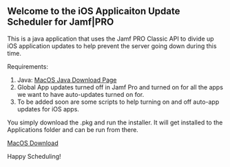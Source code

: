 ## Welcome to the iOS Applicaiton Update Scheduler for Jamf|PRO

This is a java application that uses the Jamf PRO Classic API to divide up iOS application updates to help prevent the server going down during this time.

Requirements:

 1. Java:  [MacOS Java Download Page](http://www.oracle.com/technetwork/java/javase/downloads/jdk8-downloads-2133151.html)
 2. Global App updates turned off in Jamf Pro and turned on for all the apps we want to have auto-updates turned on for. 
 3. To be added soon are some scripts to help turning on and off auto-app updates for iOS apps. 
 
You simply download the .pkg and run the installer. It will get installed to the Applications folder and can be run from there.

[MacOS Download](App-Update-Scheduler.pkg)

Happy Scheduling! 

